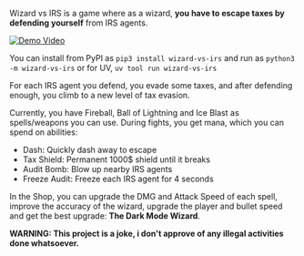Wizard vs IRS is a game where as a wizard, **you have to escape taxes by defending yourself** from IRS agents.

[![Demo Video](https://img.youtube.com/vi/OPEPoMZabS4/hqdefault.jpg)](https://youtu.be/OPEPoMZabS4)

You can install from PyPI as `pip3 install wizard-vs-irs` and run as `python3 -m wizard-vs-irs` or for UV, `uv tool run wizard-vs-irs`

For each IRS agent you defend, you evade some taxes, and after defending enough, you climb to a new level of tax evasion.

Currently, you have Fireball, Ball of Lightning and Ice Blast as spells/weapons you can use.
During fights, you get mana, which you can spend on abilities:
- Dash: Quickly dash away to escape
- Tax Shield: Permanent 1000$ shield until it breaks
- Audit Bomb: Blow up nearby IRS agents
- Freeze Audit: Freeze each IRS agent for 4 seconds

In the Shop, you can upgrade the DMG and Attack Speed of each spell, improve the accuracy of the wizard, upgrade the player and bullet speed and get the best upgrade: **The Dark Mode Wizard**.

**WARNING: This project is a joke, i don't approve of any illegal activities done whatsoever.**